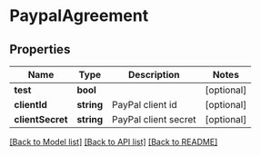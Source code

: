 # PaypalAgreement

## Properties
Name | Type | Description | Notes
------------ | ------------- | ------------- | -------------
**test** | **bool** |  | [optional] 
**clientId** | **string** | PayPal client id | [optional] 
**clientSecret** | **string** | PayPal client secret | [optional] 

[[Back to Model list]](../../README.md#documentation-for-models) [[Back to API list]](../../README.md#documentation-for-api-endpoints) [[Back to README]](../../README.md)

